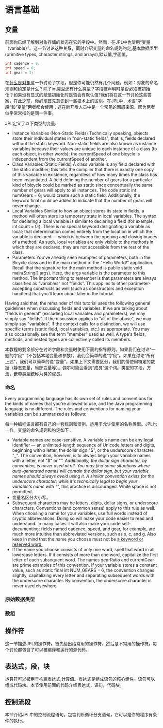 # 语言基础

## 变量
前面你已经了解到对象存储的状态在它的字段中。然而，在JPL中也使用“变量（variable）”。这一节讨论这种关系，同时介绍变量的命名规则约定,基本数据类型(primitive types, character strings, and arrays),默认值,字面值。

```java
int cadence = 0;
int speed = 0;
int gear = 1;
```
在[什么是对象]()这一节讨论了字段，但是你可能仍然有几个问题，例如：对象的命名规则和约定是什么？除了int类型还有什么类型？字段被声明时是否必须被初始化？如果没有显式的赋值初始化时是否会有默认值?我们将在这一节讨论这些答案，在此之前，你必须首先意识到一些技术上的区别。在JPL中，术语“字段”和“变量”两者都会使用；这在新开发人员中是一个常见的困惑来源，因为两者似乎常常指的是同一件事。

JPL定义了以下类型的变量:
* Instance Variables (Non-Static Fields) Technically speaking, objects store their individual states in "non-static fields", that is, fields declared without the static keyword. Non-static fields are also known as instance variables because their values are unique to each instance of a class (to each object, in other words); the currentSpeed of one bicycle is independent from the currentSpeed of another.
* Class Variables (Static Fields) A class variable is any field declared with the static modifier; this tells the compiler that there is exactly one copy of this variable in existence, regardless of how many times the class has been instantiated. A field defining the number of gears for a particular kind of bicycle could be marked as static since conceptually the same number of gears will apply to all instances. The code static int numGears = 6; would create such a static field. Additionally, the keyword final could be added to indicate that the number of gears will never change.
* Local Variables Similar to how an object stores its state in fields, a method will often store its temporary state in local variables. The syntax for declaring a local variable is similar to declaring a field (for example, int count = 0;). There is no special keyword designating a variable as local; that determination comes entirely from the location in which the variable is declared — which is between the opening and closing braces of a method. As such, local variables are only visible to the methods in which they are declared; they are not accessible from the rest of the class.
* Parameters You've already seen examples of parameters, both in the Bicycle class and in the main method of the "Hello World!" application. Recall that the signature for the main method is public static void main(String[] args). Here, the args variable is the parameter to this method. The important thing to remember is that parameters are always classified as "variables" not "fields". This applies to other parameter-accepting constructs as well (such as constructors and exception handlers) that you'll learn about later in the tutorial.

Having said that, the remainder of this tutorial uses the following general guidelines when discussing fields and variables. If we are talking about "fields in general" (excluding local variables and parameters), we may simply say "fields". If the discussion applies to "all of the above", we may simply say "variables". If the context calls for a distinction, we will use specific terms (static field, local variables, etc.) as appropriate. You may also occasionally see the term "member" used as well. A type's fields, methods, and nested types are collectively called its members.

本教程的剩余部分在讨论字段和变量时使用下面的指导原则。如果我们在讨论“一般的字段”（不包括本地变量和参数），我们会简单的说“字段”。如果在讨论“所有上述”，我们可以简单的说“变量”。如果上下文需要区分，我们酌情使用特定的数据（静态变量，局部变量等）。偶尔可能会看到“成员”这个词。类型的字段，方法，嵌套类型统称为类的成员。

### 命名
Every programming language has its own set of rules and conventions for the kinds of names that you're allowed to use, and the Java programming language is no different. The rules and conventions for naming your variables can be summarized as follows:

每一种编程语言都有自己的一套规则和惯例，适用于允许使用的名称类型。JPL也一样。变量的命名规则和约定如下：
* Variable names are case-sensitive. A variable's name can be any legal identifier — an unlimited-length sequence of Unicode letters and digits, beginning with a letter, the dollar sign "$", or the underscore character "_". The convention, however, is to always begin your variable names with a letter, not "$" or "_". Additionally, the dollar sign character, by convention, is never used at all. You may find some situations where auto-generated names will contain the dollar sign, but your variable names should always avoid using it. A similar convention exists for the underscore character; while it's technically legal to begin your variable's name with "_", this practice is discouraged. White space is not permitted.
* 变量名区分大小写。
* Subsequent characters may be letters, digits, dollar signs, or underscore characters. Conventions (and common sense) apply to this rule as well. When choosing a name for your variables, use full words instead of cryptic abbreviations. Doing so will make your code easier to read and understand. In many cases it will also make your code self-documenting; fields named cadence, speed, and gear, for example, are much more intuitive than abbreviated versions, such as s, c, and g. Also keep in mind that the name you choose must not be [a keyword or reserved word.](https://docs.oracle.com/javase/tutorial/java/nutsandbolts/_keywords.html)
* If the name you choose consists of only one word, spell that word in all lowercase letters. If it consists of more than one word, capitalize the first letter of each subsequent word. The names gearRatio and currentGear are prime examples of this convention. If your variable stores a constant value, such as static final int NUM_GEARS = 6, the convention changes slightly, capitalizing every letter and separating subsequent words with the underscore character. By convention, the underscore character is never used elsewhere.

### 原始数据类型

### 数组


## 操作符
这一节描述JPL的操作符。首先给出给常用的操作符，然后是不常用的操作符。每个讨论都包含了可以被编译和运行的源代码。
## 表达式，段，块
运算符可以被用于构建表达式,计算值。表达式是组成语句的核心组件。语句可以组成代码块。本节使用前面的代码介绍表达式，语句，代码块。
## 控制流段
本节介绍JPL中的控制流程语句。包含判断循环分支语句，它可以是你的程序有条件的执行。